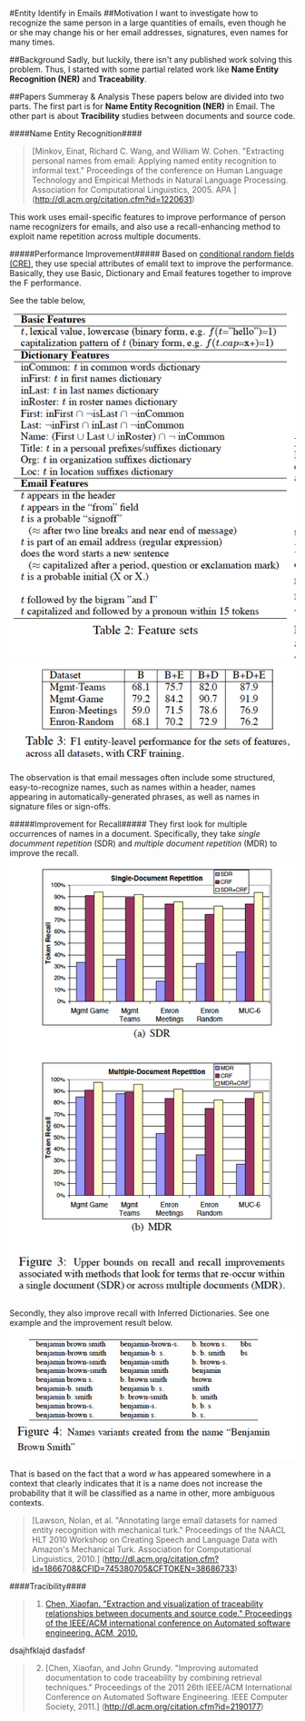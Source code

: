 #Entity Identify in Emails
##Motivation
I want to investigate how to recognize the same person in a large quantities of emails, even though he or she may change his 
or her email addresses, signatures, even names for many times.

##Background
Sadly, but luckily, there isn't any published work solving this problem. Thus, I started with some partial related work like 
__Name Entity Recognition (NER)__ and __Traceability__.

##Papers Summeray & Analysis
These papers below are divided into two parts. The first part is for __Name Entity Recognition (NER)__ in Email. The other part 
is about __Tracibility__ studies between documents and source code.

####Name Entity Recognition####
>[Minkov, Einat, Richard C. Wang, and William W. Cohen. "Extracting personal names from email: Applying named entity recognition to informal text." Proceedings of the conference on Human Language Technology and Empirical Methods in Natural Language Processing. Association for Computational Linguistics, 2005.
APA	]
(http://dl.acm.org/citation.cfm?id=1220631)

This work uses email-specific features to improve performance of person name recognizers for emails, and also use a 
recall-enhancing method to exploit name repetition across multiple documents.

#####Performance Improvement#####
Based on [conditional random fields (CRE)](https://en.wikipedia.org/wiki/Conditional_random_field), they use special attributes 
of emalil text to improve the performance. 
Basically, they use Basic, Dictionary and Email features together to improve the F performance.

See the table below, 
![alt text](https://raw.githubusercontent.com/dichen001/Paper-Reading/master/img/t2.png "t2")
![alt text](https://raw.githubusercontent.com/dichen001/Paper-Reading/master/img/t3.png "t3")

The observation is that email messages often include some structured, easy-to-recognize names, such as names within a header,
names appearing in automatically-generated phrases, as well as names in signature files or sign-offs. 


#####Improvement for Recall#####
They first look for multiple occurrences of names in a document.  Specifically, they take *single documment 
repetition* (SDR) and *multiple document repetition* (MDR) to improve the recall.
![f3](https://raw.githubusercontent.com/dichen001/Paper-Reading/master/img/f3.png "f3")

Secondly, they also improve recall with Inferred Dictionaries. See one example and the improvement result below.
![f4](https://raw.githubusercontent.com/dichen001/Paper-Reading/master/img/f4.png "f4")

That is based on the fact that a word *w* has appeared somewhere in a context that clearly indicates that it is a name 
does not increase the probability that it will be classified as a name in other, more ambiguous contexts.
      
>[Lawson, Nolan, et al. "Annotating large email datasets for named entity recognition with mechanical turk." Proceedings of the NAACL HLT 2010 Workshop on Creating Speech and Language Data with Amazon's Mechanical Turk. Association for Computational Linguistics, 2010.]
(http://dl.acm.org/citation.cfm?id=1866708&CFID=745380705&CFTOKEN=38686733)

####Tracibility####
>1. [Chen, Xiaofan. "Extraction and visualization of traceability relationships between documents and source code." Proceedings of the IEEE/ACM international conference on Automated software engineering. ACM, 2010.](http://dl.acm.org/citation.cfm?id=1859098)

dsajhfklajd dasfadsf
>2. [Chen, Xiaofan, and John Grundy. "Improving automated documentation to code traceability by combining retrieval techniques." Proceedings of the 2011 26th IEEE/ACM International Conference on Automated Software Engineering. IEEE Computer Society, 2011.]
(http://dl.acm.org/citation.cfm?id=2190177)




